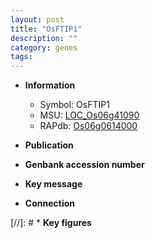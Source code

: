 ```yaml
---
layout: post
title: "OsFTIP1"
description: ""
category: genes
tags: 
---
```


* **Information**  
    + Symbol: OsFTIP1  
    + MSU: [LOC_Os06g41090](http://rice.uga.edu/cgi-bin/ORF_infopage.cgi?orf=LOC_Os06g41090)  
    + RAPdb: [Os06g0614000](http://rapdb.dna.affrc.go.jp/viewer/gbrowse_details/irgsp1?name=Os06g0614000)  

* **Publication**  

* **Genbank accession number**  

* **Key message**  

* **Connection**  

[//]: # * **Key figures**  


